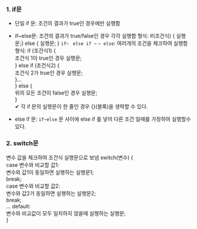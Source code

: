 ### 1. if문
- 단일 if 문: 조건의 결과가 true인 경우에만 실행함
- if~else문: 조건의 결과가 true/false인 경우 각각 실행함
형식: if(조건식) { 실행문;} else { 실행문; }
`if~ ` `else if ~`  `~ else`: 여러개의 조건을 체크하여 실행함
형식: if (조건식1) {<br>
        조건식 1이 true인 경우 실행문;<br>
        } else if (조건식2) {<br>
            조건식 2가 true인 경우 실행문;<br>
        }...<br>
            } else {<br>
            위의 모든 조건이 false인 경우 실행문;<br>
        }<br>
✔ 각 if 문의 실행문이 한 줄인 경우 {}(블록)을 생략할 수 있다.

- else if 문: `if~else` 문 사이에 else if 를 넣어 다른 조건 일때를 가정하여 실행할수 있다.

### 2. switch문
변수 값을 체크하여 조건식 실행문으로 보냄
switch(변수) {<br>
    case 변수와 비교할 값1:<br>
        변수와 값1이 동일하면 실행하는 실행문1;<br>
        break;<br>
        case 변수와 비교할 값2:<br>
        변수와 값2가 동일하면 실행하는 실행문2;<br>
        break;<br>
...
    default:<br>
        변수와 비교값이 모두 일치하지 않을때 실행하는 실행문;<br>
}
